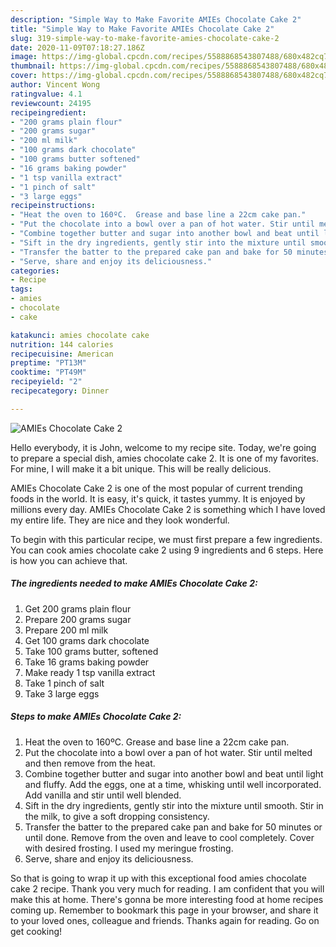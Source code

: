 ```yaml
---
description: "Simple Way to Make Favorite AMIEs Chocolate Cake 2"
title: "Simple Way to Make Favorite AMIEs Chocolate Cake 2"
slug: 319-simple-way-to-make-favorite-amies-chocolate-cake-2
date: 2020-11-09T07:18:27.186Z
image: https://img-global.cpcdn.com/recipes/5588868543807488/680x482cq70/amies-chocolate-cake-2-recipe-main-photo.jpg
thumbnail: https://img-global.cpcdn.com/recipes/5588868543807488/680x482cq70/amies-chocolate-cake-2-recipe-main-photo.jpg
cover: https://img-global.cpcdn.com/recipes/5588868543807488/680x482cq70/amies-chocolate-cake-2-recipe-main-photo.jpg
author: Vincent Wong
ratingvalue: 4.1
reviewcount: 24195
recipeingredient:
- "200 grams plain flour"
- "200 grams sugar"
- "200 ml milk"
- "100 grams dark chocolate"
- "100 grams butter softened"
- "16 grams baking powder"
- "1 tsp vanilla extract"
- "1 pinch of salt"
- "3 large eggs"
recipeinstructions:
- "Heat the oven to 160ºC.  Grease and base line a 22cm cake pan."
- "Put the chocolate into a bowl over a pan of hot water. Stir until melted and then remove from the heat."
- "Combine together butter and sugar into another bowl and beat until light and fluffy.  Add the eggs, one at a time, whisking until well incorporated.  Add vanilla and stir until well blended."
- "Sift in the dry ingredients, gently stir into the mixture until smooth. Stir in the milk, to give a soft dropping consistency."
- "Transfer the batter to the prepared cake pan and bake for 50 minutes or until done.  Remove from the oven and leave to cool completely.  Cover with desired frosting.  I used my meringue frosting."
- "Serve, share and enjoy its deliciousness."
categories:
- Recipe
tags:
- amies
- chocolate
- cake

katakunci: amies chocolate cake 
nutrition: 144 calories
recipecuisine: American
preptime: "PT13M"
cooktime: "PT49M"
recipeyield: "2"
recipecategory: Dinner

---
```



![AMIEs Chocolate Cake 2](https://img-global.cpcdn.com/recipes/5588868543807488/680x482cq70/amies-chocolate-cake-2-recipe-main-photo.jpg)

Hello everybody, it is John, welcome to my recipe site. Today, we're going to prepare a special dish, amies chocolate cake 2. It is one of my favorites. For mine, I will make it a bit unique. This will be really delicious.

AMIEs Chocolate Cake 2 is one of the most popular of current trending foods in the world. It is easy, it's quick, it tastes yummy. It is enjoyed by millions every day. AMIEs Chocolate Cake 2 is something which I have loved my entire life. They are nice and they look wonderful.




To begin with this particular recipe, we must first prepare a few ingredients. You can cook amies chocolate cake 2 using 9 ingredients and 6 steps. Here is how you can achieve that.

<!--inarticleads1-->

##### The ingredients needed to make AMIEs Chocolate Cake 2:

1. Get 200 grams plain flour
1. Prepare 200 grams sugar
1. Prepare 200 ml milk
1. Get 100 grams dark chocolate
1. Take 100 grams butter, softened
1. Take 16 grams baking powder
1. Make ready 1 tsp vanilla extract
1. Take 1 pinch of salt
1. Take 3 large eggs




<!--inarticleads2-->

##### Steps to make AMIEs Chocolate Cake 2:

1. Heat the oven to 160ºC.  Grease and base line a 22cm cake pan.
1. Put the chocolate into a bowl over a pan of hot water. Stir until melted and then remove from the heat.
1. Combine together butter and sugar into another bowl and beat until light and fluffy.  Add the eggs, one at a time, whisking until well incorporated.  Add vanilla and stir until well blended.
1. Sift in the dry ingredients, gently stir into the mixture until smooth. Stir in the milk, to give a soft dropping consistency.
1. Transfer the batter to the prepared cake pan and bake for 50 minutes or until done.  Remove from the oven and leave to cool completely.  Cover with desired frosting.  I used my meringue frosting.
1. Serve, share and enjoy its deliciousness.




So that is going to wrap it up with this exceptional food amies chocolate cake 2 recipe. Thank you very much for reading. I am confident that you will make this at home. There's gonna be more interesting food at home recipes coming up. Remember to bookmark this page in your browser, and share it to your loved ones, colleague and friends. Thanks again for reading. Go on get cooking!
